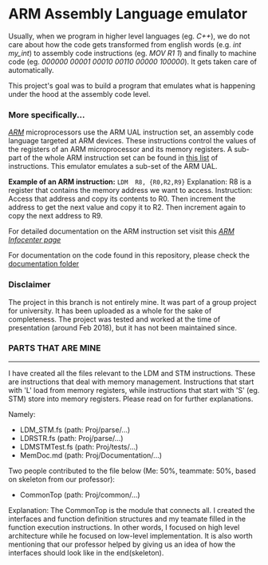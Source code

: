 # ARM Assembly Language emulator
Usually, when we program in higher level languages (eg. *C++*), we do not care about how the code gets transformed from english words (e.g. *int my_int*) to assembly code instructions (eg. *MOV R1 1*) and finally to machine code (eg. *000000 00001 00010 00110 00000 100000*). It gets taken care of automatically.

This project's goal was to build a program that emulates what is happening under the hood at the assembly code level. 

### More specifically...

[*ARM*](https://www.arm.com/products/silicon-ip-cpu?utm_source=google&utm_medium=cpc&utm_campaign=2019_enterprise-marketing_mk30_na_brand-solutions_bol_awa&utm_term=arm%20technology&gclid=Cj0KCQiA6t6ABhDMARIsAONIYywHOBIjWjvlhM2sMU7O_jBkCilNUscSFEx69NlLGgMOF4LDl5MNXSMaAkPgEALw_wcB) microprocessors use the ARM UAL instruction set, an assembly code language targeted at ARM devices. These instructions control the values of the registers of an ARM microprocessor and its memory registers. A sub-part of the whole ARM instruction set can be found in [this list](https://salmanarif.bitbucket.io/visual/supported_instructions.html) of instructions.
This emulator emulates a sub-set of the ARM UAL.

**Example of an ARM instruction:**
`LDM  R8, {R0,R2,R9}`
Explanation: R8 is a register that contains the memory address we want to access. Instruction: Access that address and copy its contents to R0. Then increment the address to get the next value and copy it to R2. Then increment again to copy the next address to R9. 

For detailed documentation on the ARM instruction set visit this [*ARM Infocenter page*](https://developer.arm.com/documentation/dui0552/a/the-cortex-m3-instruction-set/memory-access-instructions/ldm-and-stm)

For documentation on the code found in this repository, please check the [documentation folder](https://github.com/mchatzis/VisUAL/tree/master/Proj/Documentation)

### Disclaimer

The project in this branch is not entirely mine. It was part of a group project for university.
It has been uploaded as a whole for the sake of completeness. The project was tested and worked at the time of presentation (around Feb 2018), but it has not been maintained since.

### PARTS THAT ARE MINE
___________________

I have created all the files relevant to the LDM and STM instructions. These are instructions that deal with memory management. Instructions that start with 'L' load from memory registers, while instructions that start with 'S' (eg. STM) store into memory registers. Please read on for further explanations.

Namely:
- LDM_STM.fs (path: Proj/parse/...)
- LDRSTR.fs (path: Proj/parse/...)
- LDMSTMTest.fs (path: Proj/tests/...)
- MemDoc.md (path: Proj/Documentation/...)

Two people contributed to the file below (Me: 50%, teammate: 50%, based on skeleton from our professor):
- CommonTop (path: Proj/common/...)

Explanation: The CommonTop is the module that connects all. I created the interfaces and function definition structures and my teamate filled in the function execution instructions. In other words, I focused on high level architecture while he focused on low-level implementation. It is also worth mentioning that our professor helped by giving us an idea of how the interfaces should look like in the end(skeleton).








